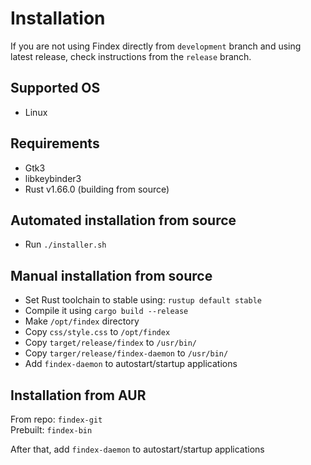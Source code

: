 # Installation
If you are not using Findex directly from `development` branch and using latest release,
check instructions from the `release` branch.

## Supported OS
- Linux

## Requirements
- Gtk3
- libkeybinder3
- Rust v1.66.0 (building from source)

## Automated installation from source
- Run `./installer.sh`

## Manual installation from source
- Set Rust toolchain to stable using: `rustup default stable`
- Compile it using `cargo build --release`
- Make `/opt/findex` directory
- Copy `css/style.css` to `/opt/findex`
- Copy `target/release/findex` to `/usr/bin/`
- Copy `targer/release/findex-daemon` to `/usr/bin/`
- Add `findex-daemon` to autostart/startup applications

## Installation from AUR

From repo: `findex-git`   
Prebuilt: `findex-bin`

After that, add `findex-daemon` to autostart/startup applications
